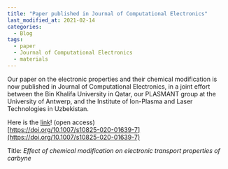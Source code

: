 ```yaml
---
title: "Paper published in Journal of Computational Electronics"
last_modified_at: 2021-02-14
categories:
  - Blog
tags:
  - paper
  - Journal of Computational Electronics
  - materials
---
```


Our paper on the electronic properties and their chemical modification is now published in Journal of Computational Electronics, in a joint effort between
the Bin Khalifa University in Qatar, our PLASMANT group at the University of Antwerp, and the Institute of Ion-Plasma and Laser Technologies in Uzbekistan.

Here is the [link](https://doi.org/10.1007/s10825-020-01639-7)! (open access)<br>
[https://doi.org/10.1007/s10825-020-01639-7](https://doi.org/10.1007/s10825-020-01639-7)

Title:
<em>Effect of chemical modification on electronic transport properties of carbyne</em>
